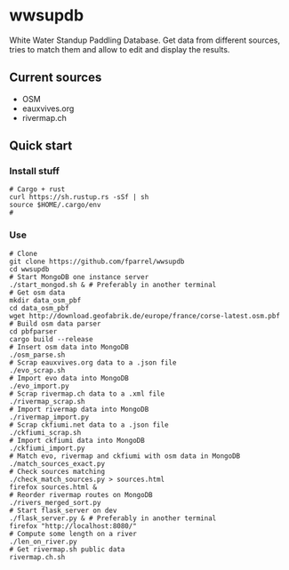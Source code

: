 # wwsupdb
White Water Standup Paddling Database. Get data from different sources, tries to match them and allow to edit and display the results.

## Current sources

* OSM
* eauxvives.org
* rivermap.ch

## Quick start
### Install stuff
```
# Cargo + rust
curl https://sh.rustup.rs -sSf | sh
source $HOME/.cargo/env
#
```
### Use
```
# Clone
git clone https://github.com/fparrel/wwsupdb
cd wwsupdb
# Start MongoDB one instance server
./start_mongod.sh & # Preferably in another terminal
# Get osm data
mkdir data_osm_pbf
cd data_osm_pbf
wget http://download.geofabrik.de/europe/france/corse-latest.osm.pbf
# Build osm data parser
cd pbfparser
cargo build --release
# Insert osm data into MongoDB
./osm_parse.sh
# Scrap eauxvives.org data to a .json file
./evo_scrap.sh
# Import evo data into MongoDB
./evo_import.py
# Scrap rivermap.ch data to a .xml file
./rivermap_scrap.sh
# Import rivermap data into MongoDB
./rivermap_import.py
# Scrap ckfiumi.net data to a .json file
./ckfiumi_scrap.sh
# Import ckfiumi data into MongoDB
./ckfiumi_import.py
# Match evo, rivermap and ckfiumi with osm data in MongoDB
./match_sources_exact.py
# Check sources matching
./check_match_sources.py > sources.html
firefox sources.html &
# Reorder rivermap routes on MongoDB
./rivers_merged_sort.py
# Start flask_server on dev
./flask_server.py & # Preferably in another terminal
firefox "http://localhost:8080/"
# Compute some length on a river
./len_on_river.py
# Get rivermap.sh public data
rivermap.ch.sh
```
